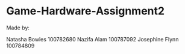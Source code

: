 # Game-Hardware-Assignment2

Made by:

Natasha Bowles 100782680
Nazifa Alam 100787092
Josephine Flynn 100784809
